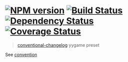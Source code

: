 #  [![NPM version][npm-image]][npm-url] [![Build Status][travis-image]][travis-url] [![Dependency Status][daviddm-image]][daviddm-url] [![Coverage Status][coveralls-image]][coveralls-url]

> [conventional-changelog](https://github.com/ajoslin/conventional-changelog) yygame preset


See [convention](convention.md)


[npm-image]: https://badge.fury.io/js/conventional-changelog-angular.svg
[npm-url]: https://npmjs.org/package/conventional-changelog-angular
[travis-image]: https://travis-ci.org/conventional-changelog/conventional-changelog-angular.svg?branch=master
[travis-url]: https://travis-ci.org/conventional-changelog/conventional-changelog-angular
[daviddm-image]: https://david-dm.org/conventional-changelog/conventional-changelog-angular.svg?theme=shields.io
[daviddm-url]: https://david-dm.org/conventional-changelog/conventional-changelog-angular
[coveralls-image]: https://coveralls.io/repos/conventional-changelog/conventional-changelog-angular/badge.svg
[coveralls-url]: https://coveralls.io/r/conventional-changelog/conventional-changelog-angular
